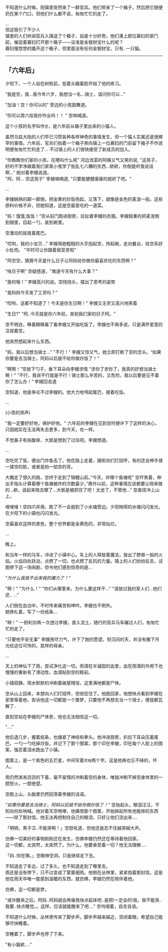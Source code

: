 不知道什么时候，阳镇里突然来了一群官兵。他们带来了一个箱子，然后把它随便扔在某个门口，但他们什么都不说，匆匆忙忙的走了。  

...   
但这吸引了不少人  
镇里的人们听闻官兵入镇送了个箱子，自是十分好奇。他们凑上那位寡妇的家门前，催促着寡妇打开那个箱子——没准是金银财宝什么的呢？    
寡妇慢悠悠的撬开这个箱子，但里面没有任何金银财宝，只有..一只猫。
   
   

---

## 「六年后」

夕阳下，一个人站在树桩前，低着头腼着脸开始了他的练习。  

“我是空，我...我今年六岁，我想当一名...骑士，请问你可以...”    

"加油！空！你可以的" 旁边的小孩鼓舞道。  

“你可以周六给我抄作业吗！！ ” 空呐喊道。  

这个小孩的名字叫作`空`，是六年前从箱子里出来的小猫人。  

虽然乌兹大陆的人们早已习惯各种各样神奇的事情发生，但一个猫人实属还是很稀罕的事情。六年前，官兵们抬着一个箱子奔向镇上一位寡妇的门前留下箱子不作说明便匆匆忙忙的走了... 不过镇上的人们很快接受了新成员的加入。  

"你瞧瞧你们家的小孩，在瞎叫什么呢" 河边洗菜的阿姨又气又笑的说, "这孩子，好的不学净跟着我们家臭小鬼学了些乱七八糟的东西...欸欸，你倒是听我说话啊..." 她对着李嫂说道。  
"阿，阿... 空这孩子" 李嫂喃喃道, "只要能健健康康的就好了吧。"   

...

李嫂娴熟的颠一颠锅，把金黄的炒饭扬起，又落下，就像是金色的麦浪一般。这些原料价格不非，但她知道，这是空最爱吃的一道菜。   

"妈！饿饿,饭饭！“空从前门跑进厨房，拉扯着李嫂的衣服。李嫂稳重的把麦浪倒到锅里，舀起一勺，装到碗里。  

空激动的摇晃着尾巴。

"哎哟，我的小宝贝..." 李嫂用她粗糙的大手抱起空，拎起碗，走向餐台，给空系好小肚兜。 "平时可让你跟着我受苦啦" 

"阿空空，猜猜今天是什么日子让阿妈给你做你最喜欢吃的东西啊？"   

“啥日子啊” 空疑惑道，"难道今天有什么大事？"    

“是的哦！” 李嫂高兴的说。空挠挠头，摆出了思考的姿势

"是妈妈今天发了工资吗？"

“哎哟，这都不知道了！今天是你生日啊！” 李嫂又无奈又高兴地笑着    

"生日?" "阿..今天就是你六年前，来到我们家的日子阿。"  

空不明白，睁着眼睛看了看李嫂又开始吃饭了。李嫂也不再多说，只是满怀爱意的注视着空。  

他突然想起来什么东西。

"妈，我以后想当骑士..."  "不行！" 李嫂又惊又气，她立即打断了空的念头。“如果你要是去当骑士，阿妈以后就不给你做炒饭了！”  

“啊啊！”空放下勺子，垂下耳朵向李嫂求情 “求你了求你了，我真的好想当骑士啊！“ ”不行，我说不行就是不行！骑士那么辛苦的，又危险，我以后要是见不着你了怎么办！“ 李嫂回击道 

空知道，他是争论不过李嫂的。他大力地甩起尾巴，接着吃饭。  

...

(小孩的哭声)

"我一定要好好地，保护好他。" 六年前的李嫂在见到空时便许下了这样的决心，只因她实在无法再失去更多，到今天，也一样。

不觉鼻子有些酸痒，大抵是想到了过往吧。李嫂想道。

...

空吃完了饭，便出门炸鱼去了。他在路上走着，跟街坊们打招呼，有的还会伸手揉一揉空的脸，或者是拍一拍空的背。  

大概走了很久的路，空终于走到了锦鲤山前。”今天，炸哪个鱼塘呢" 空坏笑着，伸出手指头计算着哪个鱼塘被炸的次数最少，”换作以前，这种事情应该都要让晓来做的...欸，说起来晓去哪了...大抵是被抓住了吧！太逊了，不管他..." 空直径冲上山上。

嗖嗖嗖！空四爪并用，跑了不一会就到了小水塘旁边。夕阳映照的水塘闪闪发光，在夕阳下的小镇也闪闪发光。  

空最喜欢这样的景色，整个世界都是金黄色的，非常灿烂。

...

晚上。  

和当年一样的马车，冲进了小镇中心。车上的人释放着魔法，放出了野兽一般的火焰。火焰四处跃动，点燃了一切，也点燃了反抗的力量。镇上的人们纷纷反击，试图停下这一场闹剧，但令他们感到惊奇的是...  

*"为什么我放不出来我的魔力了！"*  

 "啊！" "为什么！" "你们从哪里来，为什么要这样干..." "请放过我的家人们...他们还.. ..."

人们倒在血泊中，不时传来痛苦和呻吟，李嫂也不例外。  
她挣扎着，写了一份纸条...  

"啊！" 一把利剑再一次透过李嫂，直入泥土，随行的官兵马车碾过人们，匆匆忙忙的走了。  

"只要他平安无事" 李嫂用尽力气，许下了她的愿望。但沉闷的天，并没有撒下月光给这位可怜的，慈祥的母亲。  

...

天上的神仙下了雨，尝试净化这一切。雨滴在半凝固的血里，血在雨滴的作用下也慢慢的重新有了滑动性，血滴贴到空的鞋前。

小镇寂静。雨水默默的冲刷着破屋残恒，这里满地都是尸体。  

空从山上回来，本想向人们打招呼，但他怔住了。他跑回家，他想快点看到李嫂在家里等着他，告诉他这一切都是一个噩梦，只要他不再想去当一个骑士，便就都瓦解了..

直到空站在李嫂的尸体旁，他也无法相信这一切。

“....”

他后退几步，握着纸条，也绷紧了神经和拳头。他冲进厨房，扒拉下耳朵压着尾巴，一勺一勺吃掉炒饭，并记下了那个图案，那个印在李嫂，印在每个人脸上的图案，强忍着泪水跑出了小镇。

图案上，是一个紫色的五芒星，中间写着`灵晓`两个字。这是他再也忘不掉的，坏人。

雨仍然淅淅沥沥的下着，毫不留情的冲刷着空的身体，唯独冲刷不掉空身体里的一腔怒火，一腔绝望。

空跑上山，头脑里仍然回荡着李嫂的话语。  

*“如果你要是去当骑士，阿妈以后就不给你做炒饭了！”* 空抬起头，眼泪汪汪，不知向何处呐喊。他对着天空咆哮，他痛恨那个图案，开始摔起所有他能摔的东西——除了那封信。他无法再控制住自己的眼泪，只好让他们流出来....

「明明，男子汉..不能哭啊！」空怒吼道，但他还是忍不住越哭越大声。  

仿佛一切美好的事物刚刚还在发生，仿佛李嫂仍然还在等待着他回家。  
这一切都，太突然，太突然了。为什么，他要承受着一切？他无法理解....

「妈..你在哪。」空眼神空洞，只是继续走下去。

不知道走了多远，过了多久，也不知道走到了哪里去。  
雨还是没有停下，只不过变成了蒙蒙细雨。他倒在丛林里，紧紧抱着那封信，这是他在雨天中唯一能感到温暖的东西，就仿佛，李嫂仍然在陪伴着他。  

仿佛，这一切都是梦。

"或许醒来之后，阿妈..阿妈就会再催我快点起床吧..是把!一定会的!我，我不能哭..我要..快点睡觉。。这样，应该就能醒来了吧...."  空呜咽着，自言自语。  

不知道什么时候，丛林里传来了脚步声。脚步声越来越近，空闭着眼，希望自己能够尽快睡着。

空睡着了，脚步声也停了下来。

”有小猫欸....“
